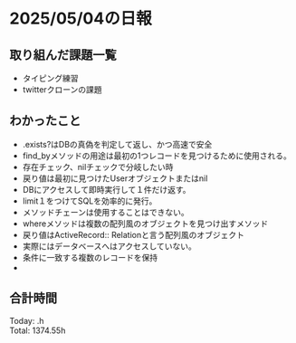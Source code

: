 # 2025/05/04の日報
## 取り組んだ課題一覧
* タイピング練習
* twitterクローンの課題
## わかったこと 
*  .exists?はDBの真偽を判定して返し、かつ高速で安全
*  find_byメソッドの用途は最初の1つレコードを見つけるために使用される。
  * 存在チェック、nilチェックで分岐したい時
  * 戻り値は最初に見つけたUserオブジェクトまたはnil
  * DBにアクセスして即時実行して１件だけ返す。
  * limit１をつけてSQLを効率的に発行。
  * メソッドチェーンは使用することはできない。
*  whereメソッドは複数の配列風のオブジェクトを見つけ出すメソッド
  * 戻り値はActiveRecord:: Relationと言う配列風のオブジェクト
  * 実際にはデータベースへはアクセスしていない。
  * 条件に一致する複数のレコードを保持
  *      
##  合計時間 
Today: .h<br>
Total: 1374.55h
